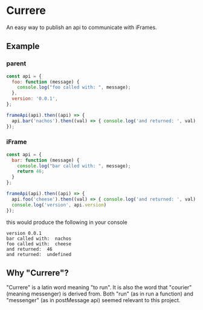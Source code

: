 # Currere
An easy way to publish an api to communicate with iFrames.

## Example
### parent
```js
const api = {
  foo: function (message) {
    console.log("foo called with: ", message);
  },
  version: '0.0.1',
};

frameApi(api).then((api) => {
  api.bar('nachos').then((val) => { console.log('and returned: ', val); });
});
```

### iFrame
```js
const api = {
  bar: function (message) {
    console.log("bar called with: ", message);
    return 46;
  }
};

frameApi(api).then((api) => {
  api.foo('cheese').then((val) => { console.log('and returned: ', val); });
  console.log('version', api.version)
});

```

this would produce the following in your console
```text
version 0.0.1                   
bar called with:  nachos
foo called with:  cheese
and returned:  46
and returned:  undefined
```

## Why "Currere"?
"Currere" is a latin word meaning "to run". It is also the word that "courier" (meaning messenger) is derived from. Both "run" (as in run a function) and "messenger" (as in postMessage api) seemed relevant to this project.

